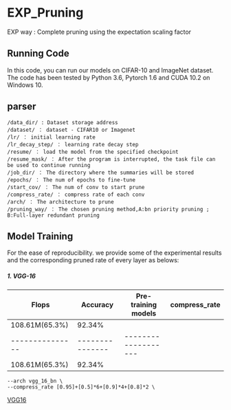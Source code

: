 # EXP_Pruning
EXP way : Complete pruning using the expectation scaling factor

## Running Code

In this code, you can run our models on CIFAR-10 and ImageNet dataset. The code has been tested by Python 3.6, Pytorch 1.6 and CUDA 10.2 on Windows 10.

## parser
```shell
/data_dir/ : Dataset storage address
/dataset/ ： dataset - CIFAR10 or Imagenet
/lr/ ： initial learning rate
/lr_decay_step/ ： learning rate decay step
/resume/ ： load the model from the specified checkpoint
/resume_mask/ ： After the program is interrupted, the task file can be used to continue running
/job_dir/ ： The directory where the summaries will be stored
/epochs/ ： The num of epochs to fine-tune
/start_cov/ ： The num of conv to start prune
/compress_rate/ ： compress rate of each conv
/arch/ ： The architecture to prune
/pruning_way/ ： The chosen pruning method,A:bn priority pruning ; B:Full-layer redundant pruning
```

## Model Training

For the ease of reproducibility. we provide some of the experimental results and the corresponding pruned rate of every layer as belows:

##### 1. VGG-16

| Flops         | Accuracy      |Pre-training models|compress_rate        |
|---------------|---------------|-------------------|---------------------|
| 108.61M(65.3%)| 92.34%        |                   |
|---------------|---------------|-------------------|
| 108.61M(65.3%)| 92.34%        |                   |


```shell
--arch vgg_16_bn \
--compress_rate [0.95]+[0.5]*6+[0.9]*4+[0.8]*2 \
```
[VGG16](https://share.weiyun.com/6Ruys9dc)
